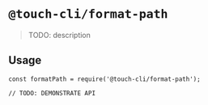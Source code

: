 # `@touch-cli/format-path`

> TODO: description

## Usage

```
const formatPath = require('@touch-cli/format-path');

// TODO: DEMONSTRATE API
```
